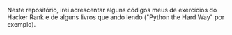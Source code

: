 Neste repositório, irei acrescentar alguns códigos meus de exercícios do Hacker Rank e de alguns livros que ando lendo ("Python the Hard Way" por exemplo).
